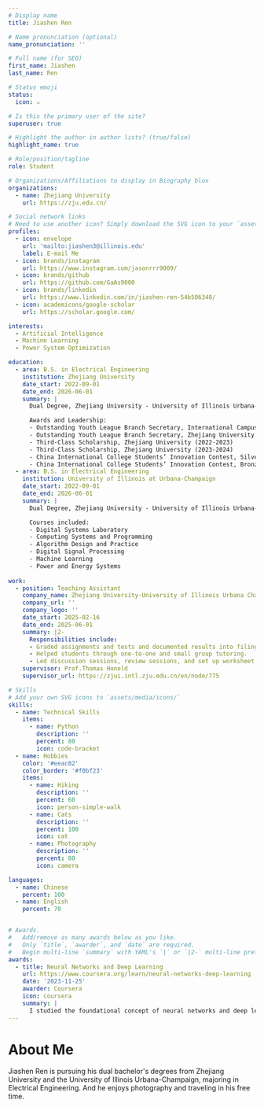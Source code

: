 ```yaml
---
# Display name
title: Jiashen Ren

# Name pronunciation (optional)
name_pronunciation: ''

# Full name (for SEO)
first_name: Jiashen
last_name: Ren

# Status emoji
status:
  icon: ☕️

# Is this the primary user of the site?
superuser: true

# Highlight the author in author lists? (true/false)
highlight_name: true

# Role/position/tagline
role: Student

# Organizations/Affiliations to display in Biography blox
organizations:
  - name: Zhejiang University
    url: https://zju.edu.cn/

# Social network links
# Need to use another icon? Simply download the SVG icon to your `assets/media/icons/` folder.
profiles:
  - icon: envelope
    url: 'mailto:jiashen3@illinois.edu'
    label: E-mail Me
  - icon: brands/instagram
    url: https://www.instagram.com/jasonrrr9009/
  - icon: brands/github
    url: https://github.com/GaAs9000
  - icon: brands/linkedin
    url: https://www.linkedin.com/in/jiashen-ren-54b506348/
  - icon: academicons/google-scholar
    url: https://scholar.google.com/

interests:
  - Artificial Intelligence
  - Machine Learning
  - Power System Optimization

education:
  - area: B.S. in Electrical Engineering
    institution: Zhejiang University
    date_start: 2022-09-01
    date_end: 2026-06-01
    summary: |
      Dual Degree, Zhejiang University - University of Illinois Urbana-Champaign (ZJU-UIUC) Joint Institute

      Awards and Leadership:
      - Outstanding Youth League Branch Secretary, International Campus (2023-2024)
      - Outstanding Youth League Branch Secretary, Zhejiang University University-level Award (2024-2025)
      - Third-Class Scholarship, Zhejiang University (2022-2023)
      - Third-Class Scholarship, Zhejiang University (2023-2024)
      - China International College Students’ Innovation Contest, Silver Medal (2023)
      - China International College Students’ Innovation Contest, Bronze Medal (2024)
  - area: B.S. in Electrical Engineering
    institution: University of Illinois at Urbana-Champaign
    date_start: 2022-09-01
    date_end: 2026-06-01
    summary: |
      Dual Degree, Zhejiang University - University of Illinois Urbana-Champaign (ZJU-UIUC) Joint Institute

      Courses included:
      - Digital Systems Laboratory
      - Computing Systems and Programming
      - Algorithm Design and Practice
      - Digital Signal Processing
      - Machine Learning
      - Power and Energy Systems
  
work:
  - position: Teaching Assistant
    company_name: Zhejiang University-University of Illinois Urbana Champaign Institute
    company_url: ''
    company_logo: ''
    date_start: 2025-02-16
    date_end: 2025-06-01
    summary: |2-
      Responsibilities include:
      - Graded assignments and tests and documented results into filing system. 
      - Helped students through one-to-one and small group tutoring.
      - Led discussion sessions, review sessions, and set up worksheet problems.
    supervisor: Prof.Thomas Honold
    supervisor_url: https://zjui.intl.zju.edu.cn/en/node/775

# Skills
# Add your own SVG icons to `assets/media/icons/`
skills:
  - name: Technical Skills
    items:
      - name: Python
        description: ''
        percent: 80
        icon: code-bracket
  - name: Hobbies
    color: '#eeac02'
    color_border: '#f0bf23'
    items:
      - name: Hiking
        description: ''
        percent: 60
        icon: person-simple-walk
      - name: Cats
        description: ''
        percent: 100
        icon: cat
      - name: Photography
        description: ''
        percent: 80
        icon: camera

languages:
  - name: Chinese
    percent: 100
  - name: English
    percent: 70


# Awards.
#   Add/remove as many awards below as you like.
#   Only `title`, `awarder`, and `date` are required.
#   Begin multi-line `summary` with YAML's `|` or `|2-` multi-line prefix and indent 2 spaces below.
awards:
  - title: Neural Networks and Deep Learning
    url: https://www.coursera.org/learn/neural-networks-deep-learning
    date: '2023-11-25'
    awarder: Coursera
    icon: coursera
    summary: |
      I studied the foundational concept of neural networks and deep learning. By the end, I was familiar with the significant technological trends driving the rise of deep learning; build, train, and apply fully connected deep neural networks; implement efficient (vectorized) neural networks; identify key parameters in a neural network’s architecture; and apply deep learning to your own applications.
---
```


# About Me
  Jiashen Ren is pursuing his dual bachelor's degrees from Zhejiang University and the University of Illinois Urbana-Champaign, majoring in Electrical Engineering. And he enjoys photography and traveling in his free time.

